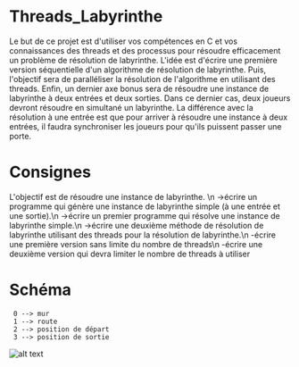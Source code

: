 # Threads_Labyrinthe

Le but de ce projet est d'utiliser vos compétences en C et vos connaissances des threads et des processus pour résoudre efficacement un problème de résolution de labyrinthe. L'idée est d'écrire une première version séquentielle d'un algorithme de résolution de labyrinthe. Puis, l'objectif sera de paralléliser la résolution de l'algorithme en utilisant des threads. Enfin, un dernier axe bonus sera de résoudre une instance de labyrinthe à deux entrées et deux sorties. Dans ce dernier cas, deux joueurs devront résoudre en simultané un labyrinthe. La différence avec la résolution à une entrée est que pour arriver à résoudre une instance à deux entrées, il faudra synchroniser les joueurs pour qu'ils puissent passer une porte.

# Consignes

L'objectif est de résoudre une instance de labyrinthe.
\n
->écrire un programme qui génère une instance de labyrinthe simple (à une entrée et une sortie).\n
->écrire un premier programme qui résolve une instance de labyrinthe simple.\n
->écrire une deuxième méthode de résolution de labyrinthe utilisant des threads pour la résolution de labyrinthe.\n
    -écrire une première version sans limite du nombre de threads\n
    -écrire une deuxième version qui devra limiter le nombre de threads à utiliser
    
# Schéma

     0 --> mur
     1 --> route
     2 --> position de départ
     3 --> position de sortie
   
   
![alt text](https://github.com/Amassi06/Threads_Labyrinthe/blob/main/Capture%20d'%C3%A9cran%202023-04-03%20192331.png)
